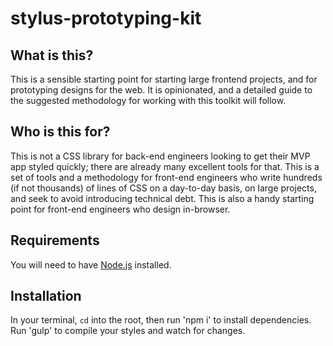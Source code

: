# stylus-prototyping-kit

## What is this?
This is a sensible starting point for starting large frontend projects, and for prototyping designs for the web. It is opinionated, and a detailed guide to the suggested methodology for working with this toolkit will follow.

## Who is this for?
This is not a CSS library for back-end engineers looking to get their MVP app styled quickly; there are already many excellent tools for that. This is a set of tools and a methodology for front-end engineers who write hundreds (if not thousands) of lines of CSS on a day-to-day basis, on large projects, and seek to avoid introducing technical debt. This is also a handy starting point for front-end engineers who design in-browser.

## Requirements
You will need to have [Node.js](https://nodejs.org) installed.

## Installation
In your terminal, `cd` into the root, then run 'npm i' to install dependencies.
Run 'gulp' to compile your styles and watch for changes.
